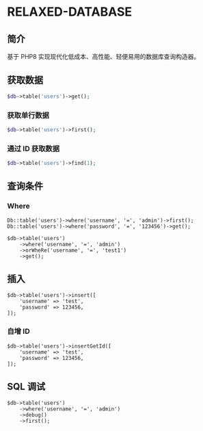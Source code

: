# RELAXED-DATABASE

## 简介

基于 PHP8 实现现代化低成本、高性能、轻便易用的数据库查询构造器。

## 获取数据

```php
$db->table('users')->get();
```

### 获取单行数据

```php
$db->table('users')->first();
```

### 通过 ID 获取数据

```php
$db->table('users')->find(1);
```

## 查询条件

### Where

```
Db::table('users')->where('username', '=', 'admin')->first();
Db::table('users')->where('password', '=', '123456')->get();

$db->table('users')
    ->where('username', '=', 'admin')
    ->orWheRe('username', '=', 'test1')
    ->get();
```

## 插入

```
$db->table('users')->insert([
    'username' => 'test',
    'password' => 123456,
]);
```

### 自增 ID

```
$db->table('users')->insertGetId([
    'username' => 'test',
    'password' => 123456,
]);
```

## SQL 调试

```
$db->table('users')
    ->where('username', '=', 'admin')
    ->debug()
    ->first();
```